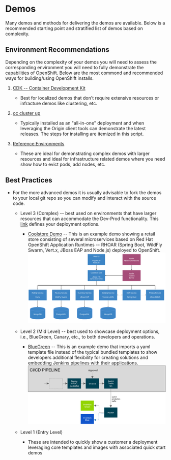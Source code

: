 # Demos
Many demos and methods for delivering the demos are available.  Below is a recommended starting point and stratified list of demos based on complexity.

Environment Recommendations
-------------

Depending on the complexity of your demos you will need to assess the corresponding environment you will need to fully demonstrate the capabilities of OpenShift.  Below are the most commond and recommended ways for building/using OpenShift installs.

1) [CDK -- Container Development Kit](http://developers.redhat.com/products/cdk/overview/) 
	* Best for localized demos that don't require extensive resources or infracture demos like clustering, etc.

2) [oc cluster up](scripts/all-in-one-aws-template?raw=true)
	* Typically installed as an "all-in-one" deployment and when leveraging the Origin client tools can demonstrate the latest releases.  The steps for installing are itemized in this script.

3) [Reference Environments](https://github.com/openshift/openshift-ansible-contrib/tree/master/reference-architecture) 
	* These are ideal for demonstrating complex demos with larger resources and ideal for infrastructure related demos where you need show how to evict pods, add nodes, etc.


Best Practices
------------

* For the more advanced demos it is usually advisable to fork the demos to your local git repo so you can modify and interact with the source code.
	* Level 3 (Complex) -- best used on environments that have larger resources that can accommodate the Dev-Prod functionality.  This [link](https://github.com/jbossdemocentral/coolstore-microservice/tree/1.2.x/openshift/scripts) defines your deployment options.
		* [Coolstore Demo](https://github.com/jbossdemocentral/coolstore-microservice/) -- This is an example demo showing a retail store consisting of several microservices based on Red Hat OpenShift Application Runtimes -- RHOAR (Spring Boot, WildFly Swarm, Vert.x, JBoss EAP and Node.js) deployed to OpenShift.
![Cool Store Microservice Demo -- Architecture Diagram](docs/images/coolstore-arch-diagram.png?raw=true "Cool Store Microservice Demo -- Architecture Diagram")
	
	* Level 2 (Mid Level) -- best used to showcase deployment options, i.e., BlueGreen, Canary, etc., to both developers and operations.
		* [BlueGreen](https://github.com/sclorg/nodejs-ex) -- This is an example demo that imports a yaml template file instead of the typical bundled templates to show developers additional flexibility for creating solutions and embedding Jenkins pipelines with their applications.
![BlueGreen -- Jenkins pipeline demo](docs/images/bluegreen-arch.png?raw=true "BlueGreen -- Jenkins pipeline demo")


	* Level 1 (Entry Level)
		* These are intended to quickly show a customer a deployment leveraging core templates and images with associated quick start demos

